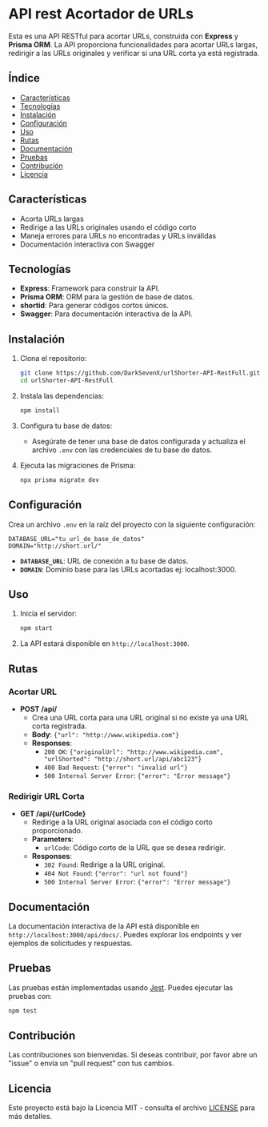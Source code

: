 # API rest Acortador de URLs

Esta es una API RESTful para acortar URLs, construida con **Express** y **Prisma ORM**. La API proporciona funcionalidades para acortar URLs largas, redirigir a las URLs originales y verificar si una URL corta ya está registrada.

## Índice

- [Características](#características)
- [Tecnologías](#tecnologías)
- [Instalación](#instalación)
- [Configuración](#configuración)
- [Uso](#uso)
- [Rutas](#rutas)
- [Documentación](#documentación)
- [Pruebas](#pruebas)
- [Contribución](#contribución)
- [Licencia](#licencia)

## Características

- Acorta URLs largas
- Redirige a las URLs originales usando el código corto
- Maneja errores para URLs no encontradas y URLs inválidas
- Documentación interactiva con Swagger

## Tecnologías

- **Express**: Framework para construir la API.
- **Prisma ORM**: ORM para la gestión de base de datos.
- **shortid**: Para generar códigos cortos únicos.
- **Swagger**: Para documentación interactiva de la API.

## Instalación

1. Clona el repositorio:

   ```bash
   git clone https://github.com/DarkSevenX/urlShorter-API-RestFull.git
   cd urlShorter-API-RestFull
   ```

2. Instala las dependencias:

   ```bash
   npm install
   ```

3. Configura tu base de datos:

   - Asegúrate de tener una base de datos configurada y actualiza el archivo `.env` con las credenciales de tu base de datos.

4. Ejecuta las migraciones de Prisma:

   ```bash
   npx prisma migrate dev
   ```

## Configuración

Crea un archivo `.env` en la raíz del proyecto con la siguiente configuración:

```env
DATABASE_URL="tu_url_de_base_de_datos"
DOMAIN="http://short.url/"
```

- **`DATABASE_URL`**: URL de conexión a tu base de datos.
- **`DOMAIN`**: Dominio base para las URLs acortadas ej: localhost:3000.

## Uso

1. Inicia el servidor:

   ```bash
   npm start
   ```

2. La API estará disponible en `http://localhost:3000`.

## Rutas

### Acortar URL

- **POST /api/**
  - Crea una URL corta para una URL original si no existe ya una URL corta registrada.
  - **Body**: `{"url": "http://www.wikipedia.com"}`
  - **Responses**:
    - `200 OK`: `{"originalUrl": "http://www.wikipedia.com", "urlShorted": "http://short.url/api/abc123"}`
    - `400 Bad Request`: `{"error": "invalid url"}`
    - `500 Internal Server Error`: `{"error": "Error message"}`

### Redirigir URL Corta

- **GET /api/{urlCode}**
  - Redirige a la URL original asociada con el código corto proporcionado.
  - **Parameters**: 
    - `urlCode`: Código corto de la URL que se desea redirigir.
  - **Responses**:
    - `302 Found`: Redirige a la URL original.
    - `404 Not Found`: `{"error": "url not found"}`
    - `500 Internal Server Error`: `{"error": "Error message"}`

## Documentación

La documentación interactiva de la API está disponible en `http://localhost:3000/api/docs/`. Puedes explorar los endpoints y ver ejemplos de solicitudes y respuestas.

## Pruebas

Las pruebas están implementadas usando [Jest](https://jestjs.io/). Puedes ejecutar las pruebas con:

```bash
npm test
```

## Contribución

Las contribuciones son bienvenidas. Si deseas contribuir, por favor abre un "issue" o envía un "pull request" con tus cambios.

## Licencia

Este proyecto está bajo la Licencia MIT - consulta el archivo [LICENSE](LICENSE) para más detalles.
